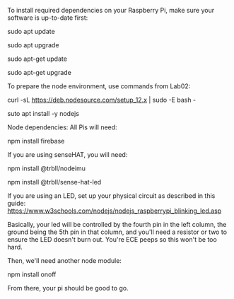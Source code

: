 To install required dependencies on your Raspberry Pi, make sure your software is up-to-date first:

sudo apt update

sudo apt upgrade

sudo apt-get update

sudo apt-get upgrade


To prepare the node environment, use commands from Lab02:

curl -sL https://deb.nodesource.com/setup_12.x | sudo -E bash -

suto apt install -y nodejs


Node dependencies: All Pis will need:

npm install firebase


If you are using senseHAT, you will need:

npm install @trbll/nodeimu

npm install @trbll/sense-hat-led


If you are using an LED, set up your physical circuit as described in this guide: https://www.w3schools.com/nodejs/nodejs_raspberrypi_blinking_led.asp

Basically, your led will be controlled by the fourth pin in the left column, the ground being the 5th pin in that column, and you'll need a resistor or two to ensure the LED doesn't burn out. You're ECE peeps so this won't be too hard.

Then, we'll need another node module:

npm install onoff


From there, your pi should be good to go.
